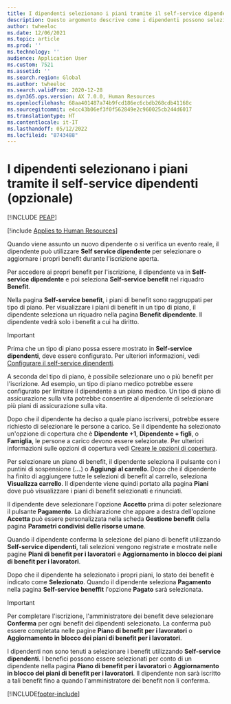 ```yaml
---
title: I dipendenti selezionano i piani tramite il self-service dipendenti (opzionale)
description: Questo argomento descrive come i dipendenti possono selezionare o aggiornare i propri benefit.
author: twheeloc
ms.date: 12/06/2021
ms.topic: article
ms.prod: ''
ms.technology: ''
audience: Application User
ms.custom: 7521
ms.assetid: ''
ms.search.region: Global
ms.author: twheeloc
ms.search.validFrom: 2020-12-28
ms.dyn365.ops.version: AX 7.0.0, Human Resources
ms.openlocfilehash: 68aa401487a74b9fcd186ec6cbdb268cdb41168c
ms.sourcegitcommit: e4cc43b06ef3f0f562849e2c960025cb244d6017
ms.translationtype: HT
ms.contentlocale: it-IT
ms.lasthandoff: 05/12/2022
ms.locfileid: "8743488"
---
```

# <a name="employees-select-plans-by-using-employee-self-service-optional"></a>I dipendenti selezionano i piani tramite il self-service dipendenti (opzionale)


[!INCLUDE [PEAP](../includes/peap-2.md)]

[!include [Applies to Human Resources](../includes/applies-to-hr.md)]

Quando viene assunto un nuovo dipendente o si verifica un evento reale, il dipendente può utilizzare **Self service dipendente** per selezionare o aggiornare i propri benefit durante l'iscrizione aperta.

Per accedere ai propri benefit per l'iscrizione, il dipendente va in **Self-service dipendente** e poi seleziona **Self-service benefit** nel riquadro **Benefit**.

Nella pagina **Self-service benefit**, i piani di benefit sono raggruppati per tipo di piano. Per visualizzare i piani di benefit in un tipo di piano, il dipendente seleziona un riquadro nella pagina **Benefit dipendente**. Il dipendente vedrà solo i benefit a cui ha diritto.

> [!IMPORTANT]
> Prima che un tipo di piano possa essere mostrato in **Self-service dipendenti**, deve essere configurato. Per ulteriori informazioni, vedi [Configurare il self-service dipendenti](/dynamics365/human-resources/hr-benefits-setup-employee-self-service).

A seconda del tipo di piano, è possibile selezionare uno o più benefit per l'iscrizione. Ad esempio, un tipo di piano medico potrebbe essere configurato per limitare il dipendente a un piano medico. Un tipo di piano di assicurazione sulla vita potrebbe consentire al dipendente di selezionare più piani di assicurazione sulla vita.

Dopo che il dipendente ha deciso a quale piano iscriversi, potrebbe essere richiesto di selezionare le persone a carico. Se il dipendente ha selezionato un'opzione di copertura che è **Dipendente +1**, **Dipendente + figli**, o **Famiglia**, le persone a carico devono essere selezionate. Per ulteriori informazioni sulle opzioni di copertura vedi [Creare le opzioni di copertura](/dynamics365/human-resources/hr-benefits-setup-coverage-options).

Per selezionare un piano di benefit, il dipendente seleziona il pulsante con i puntini di sospensione (**...**) o **Aggiungi al carrello**. Dopo che il dipendente ha finito di aggiungere tutte le selezioni di benefit al carrello, seleziona **Visualizza carrello**. Il dipendente viene quindi portato alla pagina **Piani** dove può visualizzare i piani di benefit selezionati e rinunciati.

Il dipendente deve selezionare l'opzione **Accetto** prima di poter selezionare il pulsante **Pagamento**. La dichiarazione che appare a destra dell'opzione **Accetta** può essere personalizzata nella scheda **Gestione benefit** della pagina **Parametri condivisi delle risorse umane**.

Quando il dipendente conferma la selezione del piano di benefit utilizzando **Self-service dipendenti**, tali selezioni vengono registrate e mostrate nelle pagine **Piani di benefit per i lavoratori** e **Aggiornamento in blocco dei piani di benefit per i lavoratori**.

Dopo che il dipendente ha selezionato i propri piani, lo stato dei benefit è indicato come **Selezionato**. Quando il dipendente seleziona **Pagamento** nella pagina **Self-service beneffit** l'opzione **Pagato** sarà selezionata.

> [!IMPORTANT]
> Per completare l'iscrizione, l'amministratore dei benefit deve selezionare **Conferma** per ogni benefit dei dipendenti selezionato. La conferma può essere completata nelle pagine **Piano di benefit per i lavoratori** o **Aggiornamento in blocco dei piani di benefit per i lavoratori**.
>

I dipendenti non sono tenuti a selezionare i benefit utilizzando **Self-service dipendenti**. I benefici possono essere selezionati per conto di un dipendente nella pagina **Piano di benefit per i lavoratori** o **Aggiornamento in blocco dei piani di benefit per i lavoratori**. Il dipendente non sarà iscritto a tali benefit fino a quando l'amministratore dei benefit non li conferma.

[!INCLUDE[footer-include](../includes/footer-banner.md)]
